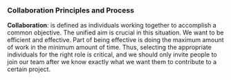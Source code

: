 ### Collaboration Principles and Process

**Collaboration**: is defined as individuals working together to accomplish a common objective. The unified aim is crucial in this situation. We want to be efficient and effective. Part of being effective is doing the maximum amount of work in the minimum amount of time. Thus, selecting the appropriate individuals for the right role is critical, and we should only invite people to join our team after we know exactly what we want them to contribute to a certain project.
